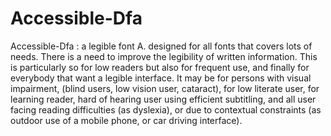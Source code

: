 # Accessible-Dfa
Accessible-Dfa : a legible font A. designed for all fonts that covers lots of needs. There is a need to improve the legibility of written information. This is particularly so for low readers but also for frequent use, and finally for everybody that want a legible interface.  It may be for persons with visual impairment, (blind users, low vision user, cataract), for low literate user, for learning reader, hard of hearing user using efficient subtitling, and all user facing reading difficulties (as dyslexia), or due to contextual constraints (as outdoor use of a mobile phone, or car driving interface).
